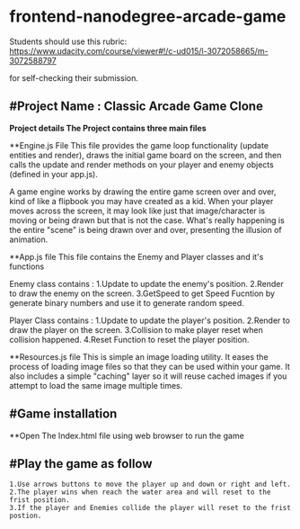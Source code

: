 frontend-nanodegree-arcade-game
===============================

Students should use this rubric: https://www.udacity.com/course/viewer#!/c-ud015/l-3072058665/m-3072588797

for self-checking their submission.

#Project Name : Classic Arcade Game Clone
-------------------------------------------

**Project details
The Project contains three main files**

**Engine.js File
This file provides the game loop functionality (update entities and render),
draws the initial game board on the screen, and then calls the update and
render methods on your player and enemy objects (defined in your app.js).
 
A game engine works by drawing the entire game screen over and over, kind of
like a flipbook you may have created as a kid. When your player moves across
the screen, it may look like just that image/character is moving or being
drawn but that is not the case. What's really happening is the entire "scene"
is being drawn over and over, presenting the illusion of animation.

**App.js file 
This file contains the Enemy and Player classes and it's functions

Enemy class contains :
	1.Update to update the enemy's position.
	2.Render to draw the enemy on the screen.
	3.GetSpeed to get Speed Fucntion by generate binary numbers and use it
	 to generate random speed.

Player Class contains : 
	1.Update to update the player's position.
	2.Render to draw the player on the screen.
	3.Collision to make player reset when collision happened.
	4.Reset Function to reset the player position. 


**Resources.js file
 This is simple an image loading utility. It eases the process of loading
 image files so that they can be used within your game. It also includes
 a simple "caching" layer so it will reuse cached images if you attempt
 to load the same image multiple times.

#Game installation
--------------------
**Open The Index.html file using web browser to run the game

#Play the game as follow
------------------------
	1.Use arrows buttons to move the player up and down or right and left.
	2.The player wins when reach the water area and will reset to the frist position.
	3.If the player and Enemies collide the player will reset to the frist postion.

